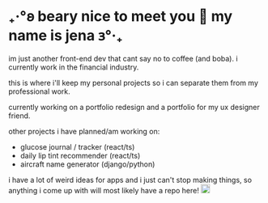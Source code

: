

# ₊‧°𐐪 beary nice to meet you 🧸 my name is jena 𐑂°‧₊

im just another front-end dev that cant say no to coffee (and boba). i currently work in the financial industry.

this is where i'll keep my personal projects so i can separate them from my professional work.

currently working on a portfolio redesign and a portfolio for my ux designer friend.

other projects i have planned/am working on:
  - glucose journal / tracker (react/ts)
  - daily lip tint recommender (react/ts)
  - aircraft name generator (django/python)

i have a lot of weird ideas for apps and i just can't stop making things, so anything i come up with will most likely have a repo here! <img src="http://2.bp.blogspot.com/-IOLzF0Mak2I/TkndZ75Xt2I/AAAAAAAAAYQ/FQXsCXSWbuQ/s1600/20100413204011c69.gif" width="18px" height="18px" />







